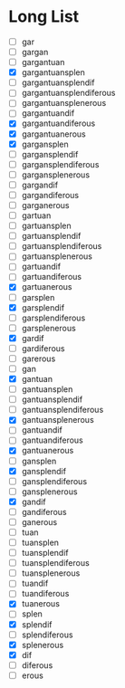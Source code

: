 # Long List

- [ ] gar
- [ ] gargan
- [ ] gargantuan
- [x] gargantuansplen
- [ ] gargantuansplendif
- [ ] gargantuansplendiferous
- [ ] gargantuansplenerous
- [ ] gargantuandif
- [x] gargantuandiferous
- [x] gargantuanerous
- [x] gargansplen
- [ ] gargansplendif
- [ ] gargansplendiferous
- [ ] gargansplenerous
- [ ] gargandif
- [ ] gargandiferous
- [ ] garganerous
- [ ] gartuan
- [ ] gartuansplen
- [ ] gartuansplendif
- [ ] gartuansplendiferous
- [ ] gartuansplenerous
- [ ] gartuandif
- [ ] gartuandiferous
- [x] gartuanerous
- [ ] garsplen
- [x] garsplendif
- [ ] garsplendiferous
- [ ] garsplenerous
- [x] gardif
- [ ] gardiferous
- [ ] garerous
- [ ] gan
- [x] gantuan
- [ ] gantuansplen
- [ ] gantuansplendif
- [ ] gantuansplendiferous
- [x] gantuansplenerous
- [ ] gantuandif
- [ ] gantuandiferous
- [x] gantuanerous
- [ ] gansplen
- [x] gansplendif
- [ ] gansplendiferous
- [ ] gansplenerous
- [x] gandif
- [ ] gandiferous
- [ ] ganerous
- [ ] tuan
- [ ] tuansplen
- [ ] tuansplendif
- [ ] tuansplendiferous
- [ ] tuansplenerous
- [ ] tuandif
- [ ] tuandiferous
- [x] tuanerous
- [ ] splen
- [x] splendif
- [ ] splendiferous
- [x] splenerous
- [x] dif
- [ ] diferous
- [ ] erous
